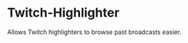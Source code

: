 Twitch-Highlighter
==================

Allows Twitch highlighters to browse past broadcasts easier.
